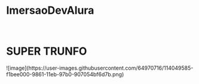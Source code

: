 # ImersaoDevAlura
<br>
<h1>SUPER TRUNFO</h1>
![image](https://user-images.githubusercontent.com/64970716/114049585-f1bee000-9861-11eb-97b0-907054bf6d7b.png)
